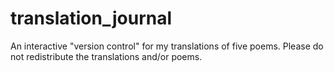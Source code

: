 # translation_journal
An interactive "version control" for my translations of five poems. Please do not redistribute the translations and/or poems.
